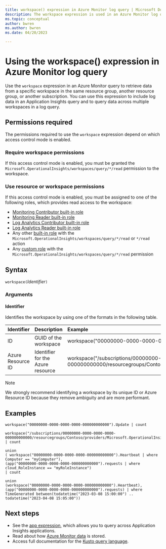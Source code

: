 ```yaml
---
title: workspace() expression in Azure Monitor log query | Microsoft Docs
description: The workspace expression is used in an Azure Monitor log query to retrieve data from a specific workspace in the same resource group, another resource group, or another subscription.
ms.topic: conceptual
author: bwren
ms.author: bwren
ms.date: 04/20/2023

---
```


# Using the workspace() expression in Azure Monitor log query

Use the `workspace` expression in an Azure Monitor query to retrieve data from a specific workspace in the same resource group, another resource group, or another subscription. You can use this expression to include log data in an Application Insights query and to query data across multiple workspaces in a log query.

## Permissions required

The permissions required to use the `workspace` expression depend on which access control mode is enabled.

### Require workspace permissions

If this access control mode is enabled, you must be granted the `Microsoft.OperationalInsights/workspaces/query/*/read` permission to the workspace.

### Use resource or workspace permissions

If this access control mode is enabled, you must be assigned to one of the following roles, which provides read access to the workspace:

- [Monitoring Contributor built-in role](../../role-based-access-control/built-in-roles.md#monitoring-contributor)
- [Monitoring Reader built-in role](../../role-based-access-control/built-in-roles.md#monitoring-reader)
- [Log Analytics Contributor built-in role](../../role-based-access-control/built-in-roles.md#log-analytics-contributor)
- [Log Analytics Reader built-in role](../../role-based-access-control/built-in-roles.md#log-analytics-reader)
- Any other [built-in role](../../role-based-access-control/built-in-roles.md) with the `Microsoft.OperationalInsights/workspaces/query/*/read` or `*/read` action
- Any [custom role](../../role-based-access-control/custom-roles.md) with the `Microsoft.OperationalInsights/workspaces/query/*/read` permission

## Syntax

`workspace(`*Identifier*`)`

### Arguments

#### Identifier 

Identifies the workspace by using one of the formats in the following table.

| Identifier | Description | Example
|:---|:---|:---|
| ID | GUID of the workspace | workspace("00000000-0000-0000-0000-000000000000") |
| Azure Resource ID | Identifier for the Azure resource | workspace("/subscriptions/00000000-0000-0000-0000-000000000000/resourcegroups/Contoso/providers/Microsoft.OperationalInsights/workspaces/contosoretail") |


> [!NOTE]
> We strongly recommend identifying a workspace by its unique ID or Azure Resource ID because they remove ambiguity and are more performant.

## Examples

```Kusto
workspace("00000000-0000-0000-0000-000000000000").Update | count
```
```Kusto
workspace("/subscriptions/00000000-0000-0000-0000-000000000000/resourcegroups/Contoso/providers/Microsoft.OperationalInsights/workspaces/contosoretail").Event | count
```
```Kusto
union 
( workspace("00000000-0000-0000-0000-000000000000").Heartbeat | where Computer == "myComputer"),
(app("00000000-0000-0000-0000-000000000000").requests | where cloud_RoleInstance == "myRoleInstance")
| count  
```
```Kusto
union 
(workspace("00000000-0000-0000-0000-000000000000").Heartbeat), (app("00000000-0000-0000-0000-000000000000").requests) | where TimeGenerated between(todatetime("2023-03-08 15:00:00") .. todatetime("2023-04-08 15:05:00"))
```

## Next steps

- See the [app expression](./app-expression.md), which allows you to query across Application Insights applications.
- Read about how [Azure Monitor data](./log-query-overview.md) is stored.
- Access full documentation for the [Kusto query language](/azure/kusto/query/).
